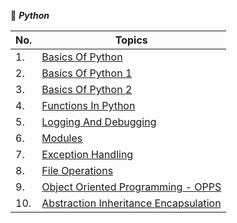 :snake:	**_Python_**

No. | Topics
----|-------
1.|[Basics Of Python](https://github.com/UrviSoni/full_stack_data_science/blob/main/python/basics_of_python.ipynb)
2.|[Basics Of Python 1](https://github.com/UrviSoni/full_stack_data_science/blob/main/python/basics_of_python_1.ipynb)
3.|[Basics Of Python 2](https://github.com/UrviSoni/full_stack_data_science/blob/main/python/basics_of_python_2.ipynb)
4.|[Functions In Python](https://github.com/UrviSoni/full_stack_data_science/blob/main/python/functions_in_python.ipynb)
5.|[Logging And Debugging](https://github.com/UrviSoni/full_stack_data_science/blob/main/python/logging.ipynb)
6.|[Modules](https://github.com/UrviSoni/full_stack_data_science/blob/main/python/modules.ipynb)
7.|[Exception Handling](https://github.com/UrviSoni/full_stack_data_science/blob/main/python/exception_handling.ipynb)
8.|[File Operations](https://github.com/UrviSoni/full_stack_data_science/blob/main/python/file_operation/file_operations.ipynb)
9.|[Object Oriented Programming - OPPS](https://github.com/UrviSoni/full_stack_data_science/blob/main/python/object_oriented_programming_oops.ipynb)
10.|[Abstraction Inheritance Encapsulation](https://github.com/UrviSoni/full_stack_data_science/blob/main/python/abstraction_inheritance_encapsulation.ipynb)
